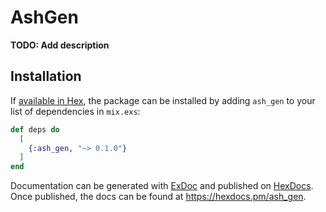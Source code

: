 # AshGen

**TODO: Add description**

## Installation

If [available in Hex](https://hex.pm/docs/publish), the package can be installed
by adding `ash_gen` to your list of dependencies in `mix.exs`:

```elixir
def deps do
  [
    {:ash_gen, "~> 0.1.0"}
  ]
end
```

Documentation can be generated with [ExDoc](https://github.com/elixir-lang/ex_doc)
and published on [HexDocs](https://hexdocs.pm). Once published, the docs can
be found at <https://hexdocs.pm/ash_gen>.

